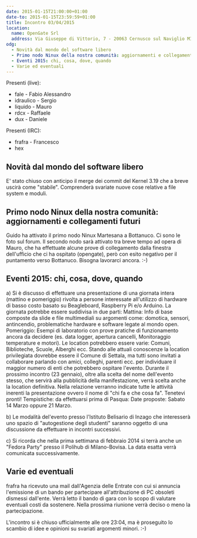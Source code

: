 ```yaml
---
date: 2015-01-15T21:00:00+01:00
date-to: 2015-01-15T23:59:59+01:00
title: Incontro 03/04/2015
location:
  name: OpenGate Srl
  address: Via Giuseppe di Vittorio, 7 - 20063 Cernusco sul Naviglio MI
odg:
  - Novità dal mondo del software libero
  - Primo nodo Ninux della nostra comunità: aggiornamenti e collegamenti futuri
  - Eventi 2015: chi, cosa, dove, quando
  - Varie ed eventuali
---
```

Presenti (live):

* fale - Fabio Alessandro
* idraulico - Sergio
* liquido - Mauro
* rdcx - Raffaele
* dux - Daniele

Presenti (IRC):

* frafra - Francesco
* hex

## Novità dal mondo del software libero
E' stato chiuso con anticipo il merge dei commit del Kernel 3.19 che a breve uscirà come "stabile". Comprenderà svariate nuove cose relative a file system e moduli.

## Primo nodo Ninux della nostra comunità: aggiornamenti e collegamenti futuri
Guido ha attivato il primo nodo Ninux Martesana a Bottanuco. Ci sono le foto sul forum.
Il secondo nodo sarà attivato tra breve tempo ad opera di Mauro, che ha  effettuate alcune prove di collegamento dalla finestra dell'ufficio che ci ha ospitato (opengate), però con esito negativo per il puntamento verso Bottanuco. Bisogna lavorarci ancora. :-)

## Eventi 2015: chi, cosa, dove, quando
a) Si è discusso di effettuare una presentazione di una giornata intera (mattino e pomeriggio) rivolta a persone interessate all'utilizzo di hardware di basso costo basato su Beagleboard, Raspberry Pi e/o Arduino.
La giornata potrebbe essere suddivisa in due parti: 
Mattina: Info di base composte da slide e file multimediali su argomenti come: domotica, sensori, antincendio, problematiche hardware e software legate al mondo open.
Pomeriggio: Esempi di laboratorio con prove pratiche di funzionamento ancora da decidere (es. data logger, apertura cancelli, Monitoraggio temperature e motori).
Le location potrebbero essere varie: Comuni, Biblioteche, Scuole, Alberghi ecc.
Stando alle attuali conoscenze la location privilegiata dovrebbe essere il Comune di Settala, ma tutti sono invitati a collaborare parlando con amici, colleghi, parenti ecc. per individuare il maggior numero di enti che potrebbero ospitare l'evento.
Durante il prossimo incontro (23 gennaio), oltre alla scelta del nome dell'evento stesso, che servirà alla pubblicità della manifestazione, verrà scelta anche la location definitiva.
Nella relazione verranno indicate tutte le attività inerenti la presentazione ovvero il nome di "chi fa e che cosa fa". 
Tenetevi pronti!
Tempistiche: da effettuarsi prima di Pasqua: Date proposte: Sabato 14 Marzo oppure 21 Marzo. 

b) Le modalità del'evento presso l'Istituto Belisario di Inzago che interesserà uno spazio di "autogestione degli studenti" saranno oggetto di una discussione da effettuare in incontri successivi.

c) Si ricorda che nella prima settimana di febbraio 2014 si terrà anche un "Fedora Party" presso il Polihub di Milano-Bovisa. La data esatta verrà comunicata successivamente.

## Varie ed eventuali
frafra ha ricevuto una mail dall'Agenzia delle Entrate con cui si annuncia l'emissione di un bando per partecipare all'attribuzione di PC obsoleti dismessi dall'ente. Verrà letto il bando di gara con lo scopo di valutare eventuali costi da sostenere. Nella prossima riunione verrà deciso o meno la partecipazione.

L'incontro si è chiuso ufficialmente alle ore 23:04, ma è proseguito lo scambio di idee e opinioni su svariati argomenti minori. :-)
